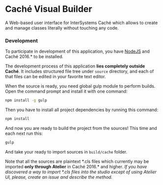 # Caché Visual Builder

A Web-based user interface for InterSystems Caché which allows to create and manage classes
literally without touching any code.

### Development

To participate in development of this application, you have [NodeJS](https://nodejs.org) and Caché 
2016.\* to be installed.

The development process of this application **lies completely outside Caché**. It includes
structured file tree under `source` directory, and each of that files can be edited in your
favorite text editor.

When the source is ready, you need global gulp module to perform builds. Open the command prompt and
install it with one command:

```bash
npm install -g gulp
```

Then you have to install all project dependencies by running this command:

```bash
npm install
```

And now you are ready to build the project from the sources! This time and each next run this:

```bash
gulp
```

And take your ready to import sources in `build/cache` folder.

Note that all the sources are plaintext \*.cls files which currently may be imported
**only through Atelier** in Caché 2016.\* and higher. _If you have discovered a way to import \*.cls
files into the studio except of using Atelier UI, please, create an issue and describe the method._